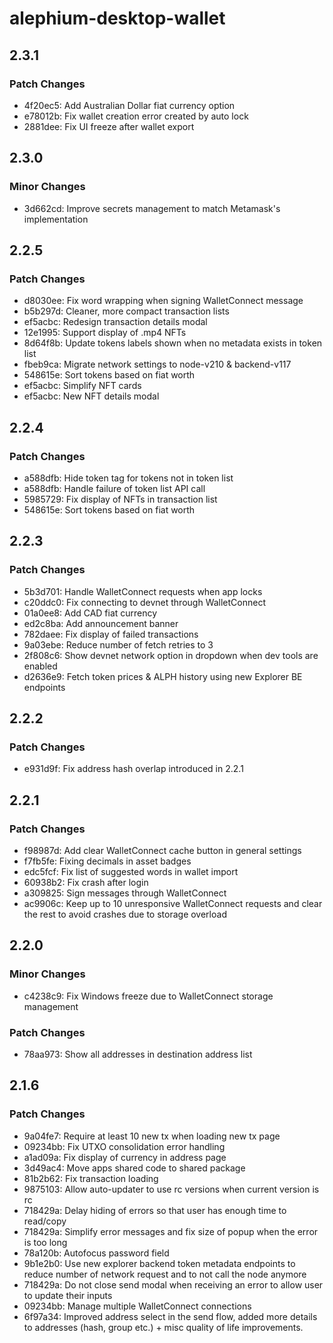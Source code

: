 # alephium-desktop-wallet

## 2.3.1

### Patch Changes

- 4f20ec5: Add Australian Dollar fiat currency option
- e78012b: Fix wallet creation error created by auto lock
- 2881dee: Fix UI freeze after wallet export

## 2.3.0

### Minor Changes

- 3d662cd: Improve secrets management to match Metamask's implementation

## 2.2.5

### Patch Changes

- d8030ee: Fix word wrapping when signing WalletConnect message
- b5b297d: Cleaner, more compact transaction lists
- ef5acbc: Redesign transaction details modal
- 12e1995: Support display of .mp4 NFTs
- 8d64f8b: Update tokens labels shown when no metadata exists in token list
- fbeb9ca: Migrate network settings to node-v210 & backend-v117
- 548615e: Sort tokens based on fiat worth
- ef5acbc: Simplify NFT cards
- ef5acbc: New NFT details modal

## 2.2.4

### Patch Changes

- a588dfb: Hide token tag for tokens not in token list
- a588dfb: Handle failure of token list API call
- 5985729: Fix display of NFTs in transaction list
- 548615e: Sort tokens based on fiat worth

## 2.2.3

### Patch Changes

- 5b3d701: Handle WalletConnect requests when app locks
- c20ddc0: Fix connecting to devnet through WalletConnect
- 01a0ee8: Add CAD fiat currency
- ed2c8ba: Add announcement banner
- 782daee: Fix display of failed transactions
- 9a03ebe: Reduce number of fetch retries to 3
- 2f808c6: Show devnet network option in dropdown when dev tools are enabled
- d2636e9: Fetch token prices & ALPH history using new Explorer BE endpoints

## 2.2.2

### Patch Changes

- e931d9f: Fix address hash overlap introduced in 2.2.1

## 2.2.1

### Patch Changes

- f98987d: Add clear WalletConnect cache button in general settings
- f7fb5fe: Fixing decimals in asset badges
- edc5fcf: Fix list of suggested words in wallet import
- 60938b2: Fix crash after login
- a309825: Sign messages through WalletConnect
- ac9906c: Keep up to 10 unresponsive WalletConnect requests and clear the rest to avoid crashes due to storage overload

## 2.2.0

### Minor Changes

- c4238c9: Fix Windows freeze due to WalletConnect storage management

### Patch Changes

- 78aa973: Show all addresses in destination address list

## 2.1.6

### Patch Changes

- 9a04fe7: Require at least 10 new tx when loading new tx page
- 09234bb: Fix UTXO consolidation error handling
- a1ad09a: Fix display of currency in address page
- 3d49ac4: Move apps shared code to shared package
- 81b2b62: Fix transaction loading
- 9875103: Allow auto-updater to use rc versions when current version is rc
- 718429a: Delay hiding of errors so that user has enough time to read/copy
- 718429a: Simplify error messages and fix size of popup when the error is too long
- 78a120b: Autofocus password field
- 9b1e2b0: Use new explorer backend token metadata endpoints to reduce number of network request and to not call the node anymore
- 718429a: Do not close send modal when receiving an error to allow user to update their inputs
- 09234bb: Manage multiple WalletConnect connections
- 6f97a34: Improved address select in the send flow, added more details to addresses (hash, group etc.) + misc quality of life improvements.
